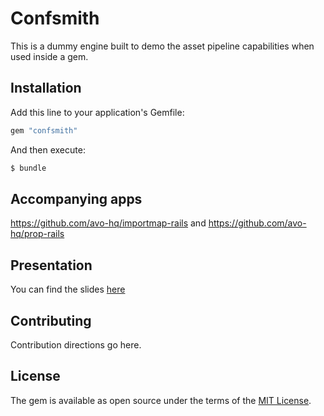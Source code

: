 # Confsmith

This is a dummy engine built to demo the asset pipeline capabilities when used inside a gem.

## Installation
Add this line to your application's Gemfile:

```ruby
gem "confsmith"
```

And then execute:
```bash
$ bundle
```

## Accompanying apps

https://github.com/avo-hq/importmap-rails and https://github.com/avo-hq/prop-rails

## Presentation

You can find the slides [here](https://github.com/avo-hq/confsmith/blob/main/RailsConf-25-Master-the-asset-pipeline.pdf)

## Contributing
Contribution directions go here.

## License
The gem is available as open source under the terms of the [MIT License](https://opensource.org/licenses/MIT).
